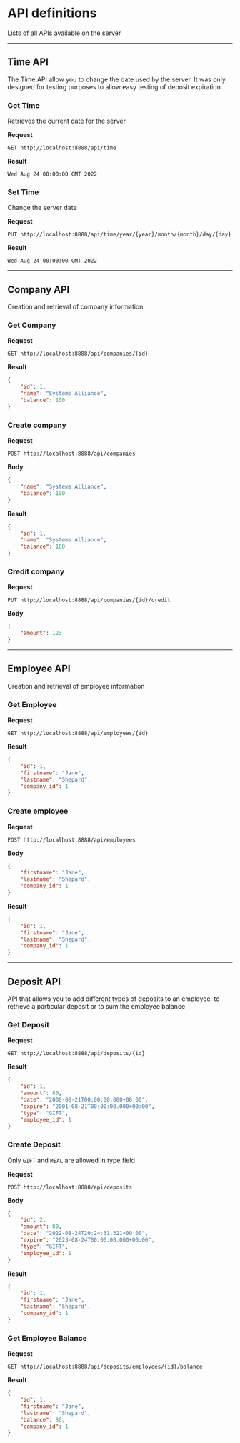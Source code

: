 # API definitions

Lists of all APIs available on the server

------



## Time API

The Time API allow you to change the date used by the server. It was only designed for testing purposes to allow easy testing of deposit expiration.



### Get Time

Retrieves the current date for the server

**Request**

```http
GET http://localhost:8888/api/time
```

**Result**

```
Wed Aug 24 00:00:00 GMT 2022
```



### Set Time

Change the server date

**Request**

```http
PUT http://localhost:8888/api/time/year/{year}/month/{month}/day/{day}
```

**Result**

```
Wed Aug 24 00:00:00 GMT 2022
```

------



## Company API

Creation and retrieval of company information



### Get Company

**Request**

```http
GET http://localhost:8888/api/companies/{id}
```

**Result**

```json
{
    "id": 1,
    "name": "Systems Alliance",
    "balance": 100
}
```



### Create company

**Request**

```http
POST http://localhost:8888/api/companies
```

**Body**

```json
{
    "name": "Systems Alliance",
    "balance": 100
}
```

**Result**

```json
{
    "id": 1,
    "name": "Systems Alliance",
    "balance": 100
}
```



### Credit company

**Request**

```http
PUT http://localhost:8888/api/companies/{id}/credit
```

**Body**

```json
{
    "amount": 123
}
```

------



## Employee API

Creation and retrieval of employee information



### Get Employee

**Request**

```http
GET http://localhost:8888/api/employees/{id}
```

**Result**

```json
{
    "id": 1,
    "firstname": "Jane",
    "lastname": "Shepard",
    "company_id": 1
}
```



### Create employee

**Request**

```http
POST http://localhost:8888/api/employees
```

**Body**

```json
{
    "firstname": "Jane",
    "lastname": "Shepard",
    "company_id": 1
}
```

**Result**

```json
{
    "id": 1,
    "firstname": "Jane",
    "lastname": "Shepard",
    "company_id": 1
}
```

------



## Deposit API

API that allows you to add different types of deposits to an employee, to retrieve a particular deposit or to sum the employee balance

### 

### Get Deposit

**Request**

```http
GET http://localhost:8888/api/deposits/{id}
```

**Result**

```json
{
    "id": 1,
    "amount": 80,
    "date": "2000-08-21T00:00:00.000+00:00",
    "expire": "2001-08-21T00:00:00.000+00:00",
    "type": "GIFT",
    "employee_id": 1
}
```



### Create Deposit

Only `GIFT` and `MEAL` are allowed in type field 

**Request**

```http
POST http://localhost:8888/api/deposits
```

**Body**

```json
{
    "id": 2,
    "amount": 80,
    "date": "2022-08-24T20:24:31.321+00:00",
    "expire": "2023-08-24T00:00:00.000+00:00",
    "type": "GIFT",
    "employee_id": 1
}
```

**Result**

```json
{
    "id": 1,
    "firstname": "Jane",
    "lastname": "Shepard",
    "company_id": 1
}
```



### Get Employee Balance

**Request**

```http
GET http://localhost:8888/api/deposits/employees/{id}/balance
```

**Result**

```json
{
    "id": 1,
    "firstname": "Jane",
    "lastname": "Shepard",
    "balance": 80,
    "company_id": 1
}
```

